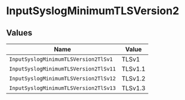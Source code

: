 # InputSyslogMinimumTLSVersion2


## Values

| Name                                  | Value                                 |
| ------------------------------------- | ------------------------------------- |
| `InputSyslogMinimumTLSVersion2TlSv1`  | TLSv1                                 |
| `InputSyslogMinimumTLSVersion2TlSv11` | TLSv1.1                               |
| `InputSyslogMinimumTLSVersion2TlSv12` | TLSv1.2                               |
| `InputSyslogMinimumTLSVersion2TlSv13` | TLSv1.3                               |